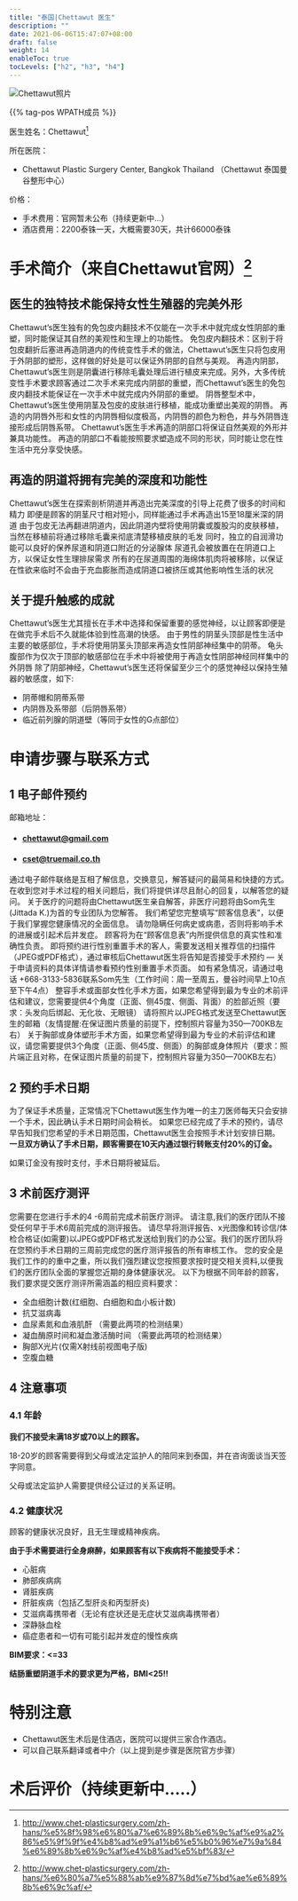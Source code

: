 ```yaml
---
title: "泰国|Chettawut 医生"
description: ""
date: 2021-06-06T15:47:07+08:00
draft: false
weight: 14
enableToc: true
tocLevels: ["h2", "h3", "h4"]
---
```


![Chettawut照片](images/doctor/Chettawut.jpg)

{{% tag-pos WPATH成员 %}}

医生姓名：Chettawut[^1]

所在医院：
- Chettawut Plastic Surgery Center, Bangkok Thailand （Chettawut 泰国曼谷整形中心）

价格：

- 手术费用：官网暂未公布（持续更新中...）
- 酒店费用：2200泰铢一天，大概需要30天，共计66000泰铢

# 手术简介（来自Chettawut官网）[^2]

## 医生的独特技术能保持女性生殖器的完美外形

Chettawut’s医生独有的免包皮内翻技术不仅能在一次手术中就完成女性阴部的重塑，同时能保证其自然的美观性和生理上的功能性。
免包皮内翻技术：区别于将包皮翻折后塞进再造阴道内的传统变性手术的做法，Chettawut’s医生只将包皮用于外阴部的塑形，这样做的好处是可以保证外阴部的自然与美观。
再造内阴部，Chettawut’s医生则是阴囊进行移除毛囊处理后进行植皮来完成。另外，大多传统变性手术要求顾客通过二次手术来完成内阴部的重塑，而Chettawut’s医生的免包皮内翻技术能保证在一次手术中就完成内外阴部的重塑。
阴唇整型术中，Chettawut’s医生使用阴茎及包皮的皮肤进行移植，能成功重塑出美观的阴唇。
再造的内阴唇外形和女性的内阴唇相似度极高，内阴唇的颜色为粉色，并与外阴唇连接形成后阴唇系带。
Chettawut’s医生手术再造的阴部口将保证自然美观的外形并兼具功能性。
再造的阴部口不看能按照要求塑造成不同的形状，同时能让您在性生活中充分享受快感。

## 再造的阴道将拥有完美的深度和功能性

Chettawut’s医生在探索剖析阴道并再造出完美深度的引导上花费了很多的时间和精力
即便是顾客的阴茎尺寸相对短小，同样能通过手术再造出15至18厘米深的阴道
由于包皮无法再翻进阴道内，因此阴道内壁将使用阴囊或腹股沟的皮肤移植，当然在移植前将通过移除毛囊来彻底清楚移植皮肤的毛发
同时，独立的自润滑功能可以良好的保养尿道和阴道口附近的分泌腺体
尿道孔会被放置在在阴道口上方，以保证女性生理排尿需求
所有的在尿道周围的海绵体肌肉将被移除，以保证在性欲来临时不会由于充血膨胀而造成阴道口被挤压或其他影响性生活的状况

## 关于提升触感的成就

Chettawut’s医生尤其擅长在手术中选择和保留重要的感觉神经，以让顾客即便是在做完手术后不久就能体验到性高潮的快感。
由于男性的阴茎头顶部是性生活中主要的敏感部位，手术将使用阴茎头顶部来再造女性阴部神经集中的阴蒂。
龟头腹部作为仅次于顶部的敏感部位在手术中将被使用于再造女性阴部神经同样集中的外阴唇
除了阴部神经，Chettawut’s医生还将保留至少三个的感觉神经以保持生殖器的敏感度，如下:

- 阴蒂帽和阴蒂系带
- 内阴唇及系带部（后阴唇系带）
- 临近前列腺的阴道壁（等同于女性的G点部位）

# 申请步骤与联系方式

## 1 电子邮件预约

邮箱地址：

- #### [chettawut@gmail.com](mailto:chettawut@gmail.com)

- #### [cset@truemail.co.th](mailto:cset@truemail.co.th)

通过电子邮件联络是互相了解信息，交换意见，解答疑问的最简易和快捷的方式。 在收到您对手术过程的相关问题后，我们将提供详尽且耐心的回复，以解答您的疑问。
关于医疗的问题将由Chettawut医生亲自解答，非医疗问题将由Som先生(Jittada K.)为首的专业团队为您解答。
我们希望您完整填写“顾客信息表”，以便于我们掌握您健康情况的全面信息。
请勿隐瞒任何病史或病患，否则将影响手术的进展或引起术后并发症。
顾客将为在“顾客信息表”内所提供信息的真实性和准确性负责。
即将预约进行性别重置手术的客人，需要发送相关推荐信的扫描件（JPEG或PDF格式），通过审核后Chettawut医生将告知是否接受手术预约 — 关于申请资料的具体详情请参看预约性别重置手术页面。
如有紧急情况，请通过电话 +668-3133-5836联系Som先生（工作时间：周一至周五，曼谷时间早上10点至下午4点）
整容手术或面部女性化手术方面，如果您希望得到最为专业的术前评估和建议，您需要提供4个角度（正面、侧45度、侧面、背面）的脸部近照（要求：头发向后绑起、无化妆、无眼镜）
请将照片以JPEG格式发送至Chettawut医生的邮箱（友情提醒:在保证图片质量的前提下，控制照片容量为350—700KB左右）
关于胸部或身体塑形手术方面，如果您希望得到最为专业的术前评估和建议，请您需要提供3个角度（正面、侧45度、侧面）的胸部或身体照片（要求：照片端正且对称，在保证图片质量的前提下，控制照片容量为350—700KB左右）

## 2 预约手术日期

为了保证手术质量，正常情况下Chettawut医生作为唯一的主刀医师每天只会安排一个手术，因此确认手术日期时间会稍长。
如果您已经完成了手术的预约，请尽早告知我们您希望的手术日期范围，Chettawut医生会按照手术计划安排日期。
**一旦双方确认了手术日期，顾客需要在10天内通过银行转账支付20%的订金。**

如果订金没有按时支付，手术日期将被延后。

## 3 术前医疗测评

您需要在您进行手术的4 -6周前完成术前医疗测评。
请注意,我们的医疗团队不接受任何早于手术6周前完成的测评报告。
请尽早将测评报告、x光图像和转诊信/体检合格证(如需要)以JPEG或PDF格式发送给到我们的办公室。我们的医疗团队将在您预约手术日期的三周前完成您的医疗测评报告的所有审核工作。
您的安全是我们工作的的重中之重，所以我们强烈建议您按照要求按时提交相关资料,以便我们的医疗团队全面的掌握您近期的身体健康状况。
以下为根据不同年龄的顾客，我们要求提交医疗测评所需涵盖的相应资料要求：

- 全血细胞计数(红细胞、白细胞和血小板计数)
- 抗艾滋病毒
- 血尿素氮和血液肌酐 （需要此两项的检测结果）
- 凝血酶原时间和凝血激活酶时间 （需要此两项的检测结果）
- 胸部X光片(仅需X射线前视图电子版)
- 空腹血糖

## 4 注意事项

### 4.1 年龄

**我们不接受未满18岁或70以上的顾客。**

18-20岁的顾客需要得到父母或法定监护人的陪同来到泰国，并在咨询面谈当天签字同意。

父母或法定监护人需要提供经公证过的关系证明。

### 4.2 健康状况

顾客的健康状况良好，且无生理或精神疾病。

**由于手术需要进行全身麻醉，如果顾客有以下疾病将不能接受手术：**

- 心脏病
- 肺部疾病病
- 肾脏疾病
- 肝脏疾病（包括乙型肝炎和丙型肝炎)
- 艾滋病毒携带者（无论有症状还是无症状艾滋病毒携带者）
- 深静脉血栓
- 癌症患者和一切有可能引起并发症的慢性疾病

**BIM要求：<=33**

**结肠重塑阴道手术的要求更为严格，BMI<25!!**

# 特别注意

- Chettawut医生术后是住酒店，医院可以提供三家合作酒店。
- 可以自己联系翻译或者中介（以上提到是步骤是医院官方步骤）

# 术后评价（持续更新中.....）

[^1]:http://www.chet-plasticsurgery.com/zh-hans/%e5%8f%98%e6%80%a7%e6%89%8b%e6%9c%af%e9%a2%86%e5%9f%9f%e4%b8%ad%e9%a1%b6%e5%b0%96%e7%9a%84%e6%89%8b%e6%9c%af%e4%b8%ad%e5%bf%83/

[^2]:http://www.chet-plasticsurgery.com/zh-hans/%e6%80%a7%e5%88%ab%e9%87%8d%e7%bd%ae%e6%89%8b%e6%9c%af/

